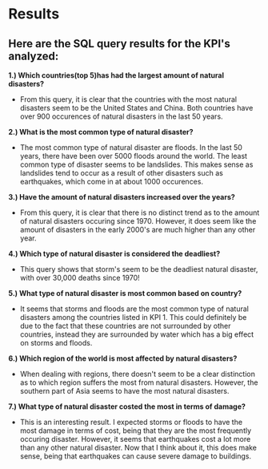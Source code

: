 # Results

## Here are the SQL query results for the KPI's analyzed:

**1.) Which countries(top 5)has had the largest amount of natural disasters?**
- From this query, it is clear that the countries with the most natural disasters seem to be the United States and China. Both countries have over 900 occurences of natural disasters in the last 50 years. 


**2.) What is the most common type of natural disaster?**
- The most common type of natural disaster are floods. In the last 50 years, there have been over 5000 floods around the world. The least common type of disaster seems to be landslides. This makes sense as landslides tend to occur as a result of other disasters such as earthquakes, which come in at about 1000 occurences.


**3.) Have the amount of natural disasters increased over the years?**
- From this query, it is clear that there is no distinct trend as to the amount of natural disasters occuring since 1970. However, it does seem like the amount of disasters in the early 2000's are much higher than any other year.


**4.) Which type of natural disaster is considered the deadliest?**
- This query shows that storm's seem to be the deadliest natural disaster, with over 30,000 deaths since 1970!


**5.) What type of natural disaster is most common based on country?**
- It seems that storms and floods are the most common type of natural disasters among the countries listed in KPI 1. This could definitely be due to the fact that these countries are not surrounded by other countries, instead they are surrounded by water which has a big effect on storms and floods.


**6.) Which region of the world is most affected by natural disasters?**
- When dealing with regions, there doesn't seem to be a clear distinction as to which region suffers the most from natural disasters. However, the southern part of Asia seems to have the most natural disasters. 


**7.) What type of natural disaster costed the most in terms of damage?**
- This is an interesting result. I expected storms or floods to have the most damage in terms of cost, being that they are the most frequently occuring disaster. However, it seems that earthquakes cost a lot more than any other natural disaster. Now that I think about it, this does make sense, being that earthquakes can cause severe damage to buildings. 

